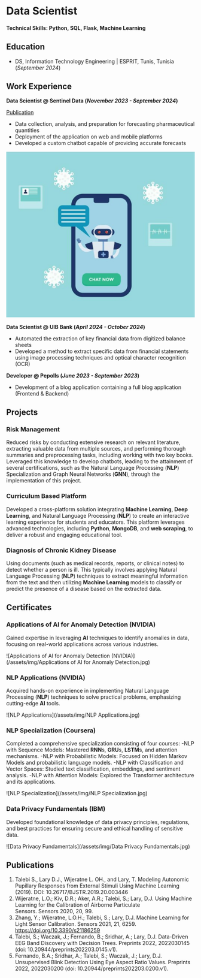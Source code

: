 # Data Scientist

#### Technical Skills: Python, SQL, Flask, Machine Learning

## Education
- DS, Information Technology Engineering | ESPRIT, Tunis, Tunisia (_September 2024_)								       		

## Work Experience
**Data Scientist @ Sentinel Data (_November 2023 - September 2024_)**

[Publication](https://www.mdpi.com/1424-8220/22/8/3048)

- Data collection, analysis, and preparation for forecasting pharmaceutical quantities
- Deployment of the application on web and mobile platforms
- Developed a custom chatbot capable of providing accurate forecasts

![Chatbot_created](/assets/img/chat.jpg)

**Data Scientist @ UIB Bank (_April 2024 - October 2024_)**
- Automated the extraction of key financial data from digitized balance sheets
- Developed a method to extract specific data from financial statements using image processing techniques and optical character recognition (OCR)
  
**Developer @ Pepolls (_June 2023 - September 2023_)**
- Development of a blog application containing a full blog application (Frontend & Backend)

## Projects
###  Risk Management

Reduced risks by conducting extensive research on relevant literature, extracting valuable data from multiple sources, and performing thorough summaries and preprocessing tasks, including working with two key books. Leveraged this knowledge to develop chatbots, leading to the attainment of several certifications, such as the Natural Language Processing (**NLP**) Specialization and Graph Neural Networks (**GNN**), through the implementation of this project.


### Curriculum Based Platform

Developed a cross-platform solution integrating **Machine Learning**, **Deep Learning**, and Natural Language Processing (**NLP**) to create an interactive learning experience for students and educators. This platform leverages advanced technologies, including **Python**, **MongoDB**, and **web scraping**, to deliver a robust and engaging educational tool.

### Diagnosis of Chronic Kidney Disease

Using documents (such as medical records, reports, or clinical notes) to detect whether a person is ill. This typically involves applying Natural Language Processing (**NLP**) techniques to extract meaningful information from the text and then utilizing **Machine Learning** models to classify or predict the presence of a disease based on the extracted data.

## Certificates
### Applications of AI for Anomaly Detection (NVIDIA)

Gained expertise in leveraging **AI** techniques to identify anomalies in data, focusing on real-world applications across various industries.

![Applications of AI for Anomaly Detection (NVIDIA)](/assets/img/Applications of AI for Anomaly Detection.jpg)

### NLP Applications (NVIDIA)

Acquired hands-on experience in implementing Natural Language Processing (**NLP**) techniques to solve practical problems, emphasizing cutting-edge **AI** tools.

![NLP Applications](/assets/img/NLP Applications.jpg)

### NLP Specialization (Coursera)

Completed a comprehensive specialization consisting of four courses:
-NLP with Sequence Models: Mastered **RNN**s, **GRU**s, **LSTM**s, and attention mechanisms.
-NLP with Probabilistic Models: Focused on Hidden Markov Models and probabilistic language models.
-NLP with Classification and Vector Spaces: Studied text classification, embeddings, and sentiment analysis.
-NLP with Attention Models: Explored the Transformer architecture and its applications.

![NLP Specialization](/assets/img/NLP Specialization.jpg)

### Data Privacy Fundamentals (IBM)

Developed foundational knowledge of data privacy principles, regulations, and best practices for ensuring secure and ethical handling of sensitive data.

![Data Privacy Fundamentals](/assets/img/Data Privacy Fundamentals.jpg)

## Publications
1. Talebi S., Lary D.J., Wijeratne L. OH., and Lary, T. Modeling Autonomic Pupillary Responses from External Stimuli Using Machine Learning (2019). DOI: 10.26717/BJSTR.2019.20.003446
2. Wijeratne, L.O.; Kiv, D.R.; Aker, A.R.; Talebi, S.; Lary, D.J. Using Machine Learning for the Calibration of Airborne Particulate Sensors. Sensors 2020, 20, 99.
3. Zhang, Y.; Wijeratne, L.O.H.; Talebi, S.; Lary, D.J. Machine Learning for Light Sensor Calibration. Sensors 2021, 21, 6259. https://doi.org/10.3390/s21186259
4. Talebi, S.; Waczak, J.; Fernando, B.; Sridhar, A.; Lary, D.J. Data-Driven EEG Band Discovery with Decision Trees. Preprints 2022, 2022030145 (doi: 10.20944/preprints202203.0145.v1).
5. Fernando, B.A.; Sridhar, A.; Talebi, S.; Waczak, J.; Lary, D.J. Unsupervised Blink Detection Using Eye Aspect Ratio Values. Preprints 2022, 2022030200 (doi: 10.20944/preprints202203.0200.v1).
